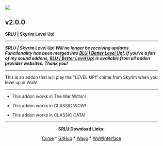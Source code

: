 [![](https://img.shields.io/static/v1?label=Donate&message=CashApp&color=brightgreen)](https://bit.ly/3fyxxSU)

v2.0.0
------------------------------

**SRLU | Skyrim Level Up!**

------------------------------

***SRLU | Skyrim Level Up! Will no longer be receiving updates. Functionality has been merged into [BLU | Better Level Up!](https://www.curseforge.com/wow/addons/blu-better-level-up "This link takes you to the Curseforge.com website, you may download it here and help support the developers."). If you're a fan of my sound addons, [BLU | Better Level Up!](https://www.curseforge.com/wow/addons/blu-better-level-up "This link takes you to the Curseforge.com website, you may download it here and help support the developers.") is available from all addon provider websites. Thank you!***

------------------------------

This is an addon that will play the "LEVEL UP!" chime from Skyrim when you level up in WoW.

------------------------------

- This addon works in The War Within!

- This addon works in CLASSIC WOW!

- This addon works in CLASSIC CATA!

------------------------------
<div align="center">

**SRLU Download Links:**

[Curse](https://www.curseforge.com/wow/addons/srlu "This link takes you to the Curseforge.com website, you may download it here and help support the developers.") * [GitHub](https://github.com/donniedice/SRLU "This link takes you to the GitHub.com website, you may download it here.") * [Wago](https://addons.wago.io/addons/srlu "This link takes you to the Wago.io website, you may download it here and help support the developers.") * [WoWInterface](https://www.wowinterface.com/downloads/info26265-SRLU-SkyrimLevelUp.html "This link takes you to the WoWInterface.com website, you may download it here.")

</div>
